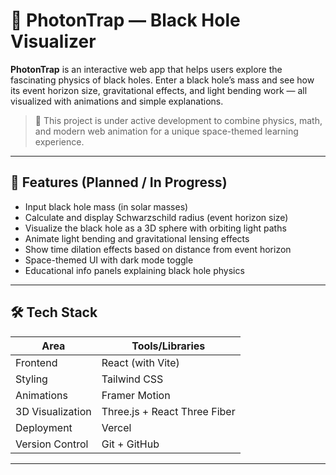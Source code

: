 # 🚀 PhotonTrap — Black Hole Visualizer

**PhotonTrap** is an interactive web app that helps users explore the fascinating physics of black holes. Enter a black hole’s mass and see how its event horizon size, gravitational effects, and light bending work — all visualized with animations and simple explanations.

> 🚧 This project is under active development to combine physics, math, and modern web animation for a unique space-themed learning experience.

---

## 🌌 Features (Planned / In Progress)

- Input black hole mass (in solar masses)  
- Calculate and display Schwarzschild radius (event horizon size)  
- Visualize the black hole as a 3D sphere with orbiting light paths  
- Animate light bending and gravitational lensing effects  
- Show time dilation effects based on distance from event horizon  
- Space-themed UI with dark mode toggle  
- Educational info panels explaining black hole physics

---

## 🛠️ Tech Stack

| Area          | Tools/Libraries                      |
| ------------- | ---------------------------------- |
| Frontend      | React (with Vite)                   |
| Styling       | Tailwind CSS                       |
| Animations    | Framer Motion                      |
| 3D Visualization | Three.js + React Three Fiber     |
| Deployment    | Vercel                            |
| Version Control | Git + GitHub                     |

---
